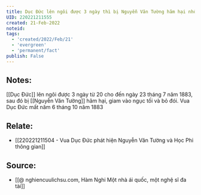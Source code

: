 ```yaml
---
title: Dục Đức lên ngôi được 3 ngày thì bị Nguyễn Văn Tường hãm hại nhốt vào ngục tối
UID: 220221211555
created: 21-Feb-2022
noteid:
tags:
  - 'created/2022/Feb/21'
  - 'evergreen'
  - 'permanent/fact'
publish: False
---
```

## Notes:
[[Dục Đức]] lên ngôi được 3 ngày từ 20 cho đến ngày 23 tháng 7 năm 1883, sau đó bị [[Nguyễn Văn Tường]] hãm hại, giam vào ngục tối và bỏ đói. Vua Dục Đức mất năm 6 tháng 10 năm 1883

## Relate:
- [[220221211504 - Vua Dục Đức phát hiện Nguyễn Văn Tường và Học Phi thông gian]]

## Source:
- [[@ nghiencuulichsu.com, Hàm Nghi Một nhà ái quốc, một nghệ sĩ đa tài]]




